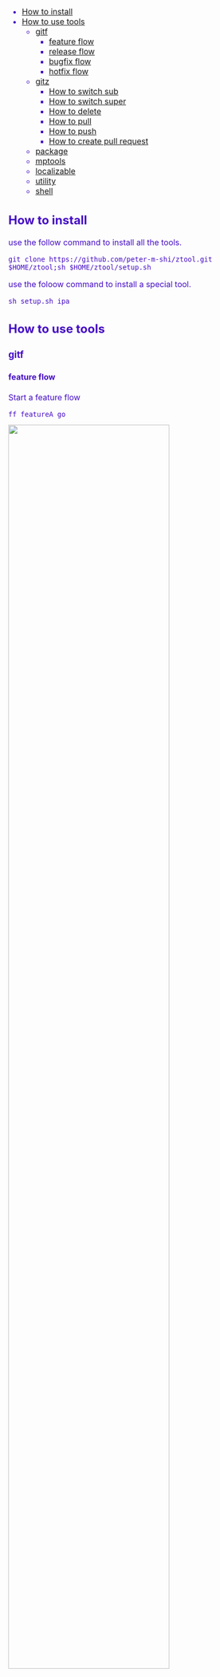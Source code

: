 
<font color="#450cc4" size = "3px">	

* [How to install](#how-to-install)
* [How to use tools](#how-to-use-tools)
	* [gitf](#gitf)
		* [feature flow](#feature-flow)
		* [release flow](#release-flow)
		* [bugfix flow](#bugfix-flow)
		* [hotfix flow](#hotfix-flow)
	* [gitz](#gitz)
		* [How to switch sub](#how-to-switch-sub)
		* [How to switch super](#how-to-switch-super)
		* [How to delete](#how-to-delete)
		* [How to pull](#how-to-pull)
		* [How to push](#how-to-push)
		* [How to create pull request](#how-to-create-pull-request)
	* [package](#package)
	* [mptools](#mptools)
	* [localizable](#localizable)
	* [utility](#utility)
	* [shell](#shell)

## How to install

use the follow command to install all the tools.

	git clone https://github.com/peter-m-shi/ztool.git $HOME/ztool;sh $HOME/ztool/setup.sh

use the foloow command to install a special tool.

	sh setup.sh ipa
	
## How to use tools



### gitf ###


#### feature flow ####

Start a feature flow

	ff featureA go
 
<img src="gitz/res/ff-go.gif" width="80%" height="80%" />

Create a feature branch merge pull request

	ff featureA pr

<img src="gitz/res/ff-pr.gif" width="80%" height="80%" />

Finish a feature flow

	ff featureA ok

<img src="gitz/res/ff-ok.gif" width="80%" height="80%" />

#### release flow ####

Start a release flow

	fr 5.0.0 go

<img src="gitz/res/fr-go.gif" width="80%" height="80%" />

Create a release branch merge pull request

	fr 5.0.0 pr

<img src="gitz/res/fr-pr.gif" width="80%" height="80%" />

Finish a release flow

	fr 5.0.0 ok

<img src="gitz/res/fr-ok.gif" width="80%" height="80%" />

#### bugfix flow ####

Start a bugfix flow

	fb JIRA-4902 go

Create a bugfix branch merge pull request

	fb JIRA-4902 pr
	
Finish a bugfix flow

	fb JIRA-4902 ok

#### hotfix flow ####

Start a hotfix flow

	fh adCrash go

Create a hotfix branch merge pull request

	fh adCrash pr
	
Finish a hotfix flow

	fh adCrash ok
	
### gitz ###

#### How to switch sub
Create a sub personal branch:

	zb

<img src="gitz/res/zb.gif" width="80%" height="80%" />
<img src="gitz/res/zb2.gif" width="80%" height="80%" />

#### How to switch super###
Switch back to super branch:

	zp

<img src="gitz/res/zp.gif" width="80%" height="80%" />

#### How to delete###
Delete both local and remote branch:
	
	zd feature-newTest

<img src="gitz/res/zd.gif" width="80%" height="80%" />

#### How to pull###
Pull update from remote

	zl

#### How to push###
Push update to remote

	zh

<img src="gitz/res/zh.gif" width="80%" height="80%" />

#### How to create pull request###
Create a pull request to stash server

	zr

<img src="gitz/res/zr.gif" width="80%" height="80%" />

### package

Change xcode project configuration by gien config file

	pkg -env dev.cfg
	
Build xcode project

	pkg -build

Build xcode project by Debug or Release

	pkg -build Debug
	
Clean xcode project

	pkg -clean
	
Make ipa file

	pkg -make

Batch make ipa file

	pkg -bat

Env configuration
	
	[Use ':' to define Action && Object]
	|							Action							|		Object			  |
	|			Key 		  |flag|			Value 			|subObj|		Obj 	  |
	GCC_PREPROCESSOR_DEFINITIONS++DEBUG=1 INHOUCE_LOC=0 OTHER=1:Widget<-Project.xcodeproj

	Action flag:
	[>>]
	Use 'key>>value' Set key-value in Action: 
	CFBundleIdentifier>>com.company.product

	[++]
	Use 'key++value' add key-value in Action:
	GCC_PREPROCESSOR_DEFINITIONS++A=1 B=3 C=3

	[Object]
	Use 'subObj<-Obj' define target of project:
	Widget<-Project.xcodeproj

	[Object Support Type]
	.plist
	.entitlements
	.xcodeproj
	.file(only format)

Make configuration

1、Defined by action
	
filed|description|remark
:---------------|:---------------	|:---------------
Build Mode| argument used in 'pkg -b [debug/release]'
Build Time| the time when build/make | %Y%m%d%H%M%S

2、Defined in Info.plist

filed|description|remark
:---------------|:---------------	|:---------------
Product Name|Bundle name|String type, etc. "Product"
Product Version|Bundle versions string, short|String type, etc. "6.2.0"
Build Version|Bundle version | Interger type, etc. 620

3、Custom filed defined in Info.plist
	
filed|description|remark
:---------------|:---------------	|:---------------
Product Stage|APP_STAGE|String type, etc. "stage 1"
Git Version|APP_GIT_REVISION
Channel|APP_CHANNEL|String type, etc. "91"
Environment|APP_ENV|Interger type,0-DevEnv 1-TestEnv 2-GreyEnv 3-ReleaseEnv
Custom|APP_CUSTOM|String type, etc. "custom filed"

4、Fields prioprity in ipa name:
	
	{Product Name}\_{Product Version}\_{Build Mode}\_{Product Stage}\_{Build Time}\_{Channel}\_{Environment}\_{Custom}\_{Build Version}\_{Git Version}

5、Enable build version auto increase 

	set CFBundleVersionAutoIncrease=1 in Info.plist

	
### mptools

List all the provisionprofile file

	mplist
	
Remove all the provisionprofile file

	mpclean
	
Install provisionprofile file

	mpinstall xxx.provisionprofile
	
Install provisionprofile folder

	mpinstall ./Download/Profiles/

# localizable

Use locinit to init configrure in  localizable folder
	
	locinit

Use loc2s to convert xls to strings file
	
	loc2s

Use loc2x to convert strings file to xls
	
	loc2x
	
Use lochelp to show help info
	
	lochelp
	
# utility

Quik start project by Xcode

	xx
	
Quik start project by AppCode

	aa
	
Quik start project by Android Studio

	ss
	
### shell

change shell to zsh

	sh setup.sh shell
   
